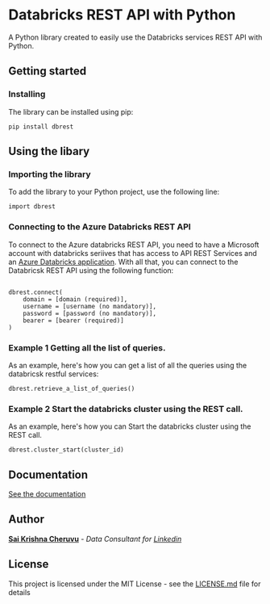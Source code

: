 # Databricks REST API with Python

A Python library created to easily use the Databricks services REST API with Python.

## Getting started

### Installing

The library can be installed using pip:

```
pip install dbrest
```

## Using the libary

### Importing the library

To add the library to your Python project, use the following line:

```
import dbrest
```

### Connecting to the Azure Databricks REST API

To connect to the Azure databricks REST API, you need to have a Microsoft account with databricks seriives that has access to API REST Services and an [Azure Databricks application](https://learn.microsoft.com/en-us/azure/databricks/dev-tools/api/latest/). With all that, you can connect to the Databricsk REST API using the following function:

```

dbrest.connect(
    domain = [domain (required)],
    username = [username (no mandatory)],
    password = [password (no mandatory)],
    bearer = [bearer (required)]
)
```

### Example 1 Getting all the list of queries.

As an example, here's how you can get a list of all the queries using the databricsk restful services:

```
dbrest.retrieve_a_list_of_queries()
```

### Example 2 Start the databricks cluster using the REST call.

As an example, here's how you can Start the databricks cluster using the REST call.
```
dbrest.cluster_start(cluster_id)

```

## Documentation

[See the documentation](https://learn.microsoft.com/en-us/azure/databricks/dev-tools/api/latest/)

## Author

[**Sai Krishna Cheruvu**](https://github.com/odbckrishna) - *Data Consultant for [Linkedin](https://www.linkedin.com/in/saicheruvu/)*

## License

This project is licensed under the MIT License - see the [LICENSE.md](LICENSE.md) file for details
